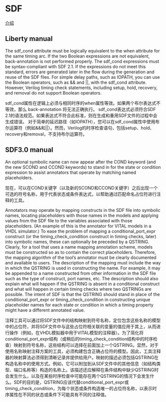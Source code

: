 
# SDF

[介绍](https://zhuanlan.zhihu.com/p/343563054)

## Liberty manual

The sdf_cond attribute must be logically equivalent to the when attribute for the same timing
arc. If the two Boolean expressions are not equivalent, back-annotation is not performed
properly.
The sdf_cond expressions must be syntax-compliant with SDF 2.1. If the expressions do
not meet this standard, errors are generated later in the flow during the generation and
reuse of the SDF files.
For simple delay paths, such as IOPATH, you can use the Boolean operators, such as &&
and ||, with the sdf_cond attribute. However, Verilog timing check statements, including
setup, hold, recovery, and removal do not support Boolean operators.

sdf_cond属性在逻辑上必须与相同时序的when属性等效。如果两个布尔表达式不等效，那么 back-annotation 将无法正确执行。
sdf_cond表达式必须符合SDF 2.1的语法规范。如果表达式不符合此标准，则在生成和重用SDF文件的过程中会生成错误。
对于简单的延迟路径（如IOPATH），您可以在sdf_cond属性中使用布尔运算符（例如&&和||）。然而，Verilog的时序检查语句，包括setup、hold、recovery和removal，不支持布尔运算符。

## SDF3.0 manual

An optional symbolic name can now appear after the COND keyword (and
the new SCOND and CCOND keywords) to stand in for the state or condition
expression to assist annotators that operate by matching named placeholders.

现在，可以在COND关键字（以及新的SCOND和CCOND关键字）之后出现一个可选的符号名称，用于代表状态或条件表达式，以帮助通过匹配命名占位符进行注释的工具。

Annotators may operate by mapping constructs in the SDF file into
symbolic names, locating placeholders with those names in the models and
applying values from the SDF file to the variables associated with those
placeholders. (An example of this is the annotator for VITAL models in a
VHDL simulator.) To ease the problem of mapping a conditional_port_expr
construct (or the timing_check_condition construct in timing checks, later)
into symbolic names, these can optionally be preceded by a QSTRING.
Clearly, for a tool that uses a name mapping annotation scheme, models
must be constructed so as to contain the correct placeholders. Therefore,
the mapping algorithm of the tool’s annotator must be clearly documented
and available to users. The description of the mapping must include the
way in which the QSTRING is used in constructing the name. For example,
it may be appended to a name constructed from other information in the
SDF file such as the type of construct, port names, etc. The description
should also explain what will happen if the QSTRING is absent in a
conditional construct and what will happen in certain timing checks where
two QSTRINGs are possible.
The intent of SDF is that the QSTRING should stand in place of the
conditional_port_expr or timing_check_condition in constructing unique
placeholder names for each state or condition in which a timing property
might have a different annotated value.

注释工具可以通过将SDF文件中的结构映射到符号名称，定位包含这些名称的模型中的占位符，并将SDF文件中与这些占位符相关联的变量的值应用于其上，从而进行操作（例如，在VHDL模拟器中用于VITAL模型的注释器）。为了简化将conditional_port_expr结构（或稍后的timing_check_condition结构中的时序检查）映射到符号名称，这些结构可以选择在前面加上一个QSTRING。显然，对于使用名称映射注释方案的工具，必须构建包含正确占位符的模型。因此，工具注释器的映射算法必须得到清晰记录并提供给用户。映射的描述必须包括QSTRING在构造名称中的使用方式。例如，它可以附加到从SDF文件中的其他信息（如结构类型、端口名称等）构造的名称上。该描述还应解释在条件结构中缺少QSTRING时会发生什么，以及在某些时序检查中可能存在两个QSTRING的情况下会发生什么。SDF的目的是，QSTRING应该代替conditional_port_expr或timing_check_condition，为每个状态或条件构造唯一的占位符名称，以表示时序属性在不同的状态或条件下可能具有不同的注释值。
